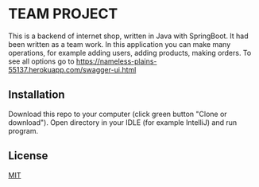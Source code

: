 # TEAM PROJECT

This is a backend of internet shop, written in Java with SpringBoot. It had been written as a team work. In this application
you can make many operations, for example adding users, adding products, making orders. To see all options go to 
https://nameless-plains-55137.herokuapp.com/swagger-ui.html

## Installation

Download this repo to your computer (click green button "Clone or download"). Open 
directory in your IDLE (for example IntelliJ) and run program.

## License
[MIT](https://choosealicense.com/licenses/mit/)
